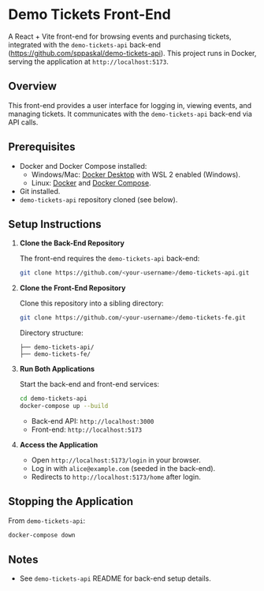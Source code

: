 # Demo Tickets Front-End

A React + Vite front-end for browsing events and purchasing tickets, integrated with the `demo-tickets-api` back-end (https://github.com/sppaskal/demo-tickets-api). This project runs in Docker, serving the application at `http://localhost:5173`.

## Overview

This front-end provides a user interface for logging in, viewing events, and managing tickets. It communicates with the `demo-tickets-api` back-end via API calls.

## Prerequisites

- Docker and Docker Compose installed:
  - Windows/Mac: [Docker Desktop](https://www.docker.com/products/docker-desktop/) with WSL 2 enabled (Windows).
  - Linux: [Docker](https://docs.docker.com/engine/install/) and [Docker Compose](https://docs.docker.com/compose/install/).
- Git installed.
- `demo-tickets-api` repository cloned (see below).

## Setup Instructions

1. **Clone the Back-End Repository**

   The front-end requires the `demo-tickets-api` back-end:

   ```bash
   git clone https://github.com/<your-username>/demo-tickets-api.git
   ```

2. **Clone the Front-End Repository**

   Clone this repository into a sibling directory:

   ```bash
   git clone https://github.com/<your-username>/demo-tickets-fe.git
   ```

   Directory structure:
   ```
   ├── demo-tickets-api/
   ├── demo-tickets-fe/
   ```

3. **Run Both Applications**

   Start the back-end and front-end services:

   ```bash
   cd demo-tickets-api
   docker-compose up --build
   ```

   - Back-end API: `http://localhost:3000`
   - Front-end: `http://localhost:5173`

4. **Access the Application**

   - Open `http://localhost:5173/login` in your browser.
   - Log in with `alice@example.com` (seeded in the back-end).
   - Redirects to `http://localhost:5173/home` after login.

## Stopping the Application

From `demo-tickets-api`:

```bash
docker-compose down
```

## Notes

- See `demo-tickets-api` README for back-end setup details.